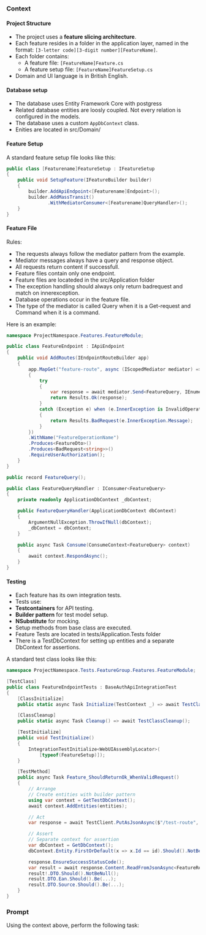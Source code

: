 ### Context
#### Project Structure
- The project uses a **feature slicing architecture**.
- Each feature resides in a folder in the application layer, named in the format: `[3-letter code][3-digit number][FeatureName]`.
- Each folder contains:
  - A feature file: `[FeatureName]Feature.cs`
  - A feature setup file: `[FeatureName]FeatureSetup.cs`
- Domain and UI language is in British English.

#### Database setup
- The database uses Entity Framework Core with postgress
- Related database entities are loosly coupled. Not every relation is configured in the models.
- The database uses a custom `AppDbContext` class.
- Enities are located in src/Domain/

#### Feature Setup
A standard feature setup file looks like this:
```csharp
public class [Featurename]FeatureSetup : IFeatureSetup
{
    public void SetupFeature(IFeatureBuilder builder)
    {
        builder.AddApiEndpoint<[Featurename]Endpoint>();
        builder.AddMassTransit()
               .WithMediatorConsumer<[Featurename]QueryHandler>();
    }
}
```

#### Feature File
Rules:
- The requests always follow the mediator pattern from the example.
- Mediator messages always have a query and response object.
- All requests return content if successfull.
- Feature files contain only one endpoint.
- Feature files are locateded in the src/Application folder
- The exception handling should always only return badrequest and match on innerexception.
- Database operations occur in the feature file.
- The type of the mediator is called Query when it is a Get-request and Command when it is a command.

Here is an example:
```csharp
namespace ProjectNamespace.Features.FeatureModule;

public class FeatureEndpoint : IApiEndpoint
{
    public void AddRoutes(IEndpointRouteBuilder app)
    {
        app.MapGet("feature-route", async (IScopedMediator mediator) =>
        {
            try
            {
                var response = await mediator.Send<FeatureQuery, IEnumerable<FeatureResponse>>(new FeatureQuery());
                return Results.Ok(response);
            }
            catch (Exception e) when (e.InnerException is InvalidOperationException)
            {
                return Results.BadRequest(e.InnerException.Message);
            }
        })
        .WithName("FeatureOperationName")
        .Produces<FeatureDto>()
        .Produces<BadRequest<string>>()
        .RequireUserAuthorization();
    }
}

public record FeatureQuery();

public class FeatureQueryHandler : IConsumer<FeatureQuery>
{
    private readonly ApplicationDbContext _dbContext;

    public FeatureQueryHandler(ApplicationDbContext dbContext)
    {
        ArgumentNullException.ThrowIfNull(dbContext);
        _dbContext = dbContext;
    }

    public async Task Consume(ConsumeContext<FeatureQuery> context)
    {
        await context.RespondAsync();
    }
}
```

#### Testing
- Each feature has its own integration tests.
- Tests use:
- **Testcontainers** for API testing.
- **Builder pattern** for test model setup.
- **NSubstitute** for mocking.
- Setup methods from base class are executed.
- Feature Tests are located in tests/Application.Tests folder
- There is a TestDbContext for setting up entities and a separate DbContext for assertions.

A standard test class looks like this:
```csharp
namespace ProjectNamespace.Tests.FeatureGroup.Features.FeatureModule;

[TestClass]
public class FeatureEndpointTests : BaseAuthApiIntegrationTest
{
    [ClassInitialize]
    public static async Task Initialize(TestContext _) => await TestClassInitialize(_);

    [ClassCleanup]
    public static async Task Cleanup() => await TestClassCleanup();

    [TestInitialize]
    public void TestInitialize()
    {
        IntegrationTestInitialize<WebUIAssemblyLocator>(
            [typeof(FeatureSetup)]);
    }

    [TestMethod]
    public async Task Feature_ShouldReturnOk_WhenValidRequest()
    {
        // Arrange
        // Create entities with builder pattern
        using var context = GetTestDbContext();
        await context.AddEntities(entities);

        // Act
        var response = await TestClient.PutAsJsonAsync($"/test-route", new { });

        // Assert
        // Separate context for assertion
        var dbContext = GetDbContext();
        dbContext.Entity.FirstOrDefault(x => x.Id == id).Should().NotBeNull();

        response.EnsureSuccessStatusCode();
        var result = await response.Content.ReadFromJsonAsync<FeatureResponse>();
        result!.DTO.Should().NotBeNull();
        result.DTO.Ean.Should().Be(...);
        result.DTO.Source.Should().Be(...);
    }
}
```

### Prompt
Using the context above, perform the following task:

